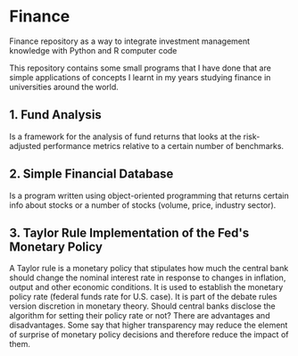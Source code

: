 # Finance
Finance repository as a way to integrate investment management knowledge with Python and R computer code

This repository contains some small programs that I have done that are simple applications of concepts I learnt in my years 
studying finance in universities around the world.

## 1. Fund Analysis
Is a framework for the analysis of fund returns that looks at the risk-adjusted performance metrics relative to a certain number of benchmarks.

## 2. Simple Financial Database
Is a program written using object-oriented programming that returns certain info about stocks or a number of stocks (volume, price, industry sector).

## 3. Taylor Rule Implementation of the Fed's Monetary Policy
A Taylor rule is a monetary policy that stipulates how much the central bank should change the nominal interest rate in response to changes in inflation, output and other economic conditions. It is used to establish the monetary policy rate (federal funds rate for U.S. case). It is part of the debate rules version discretion in monetary theory. Should central banks disclose the algorithm for setting their policy rate or not? There are advantages and disadvantages. Some say that higher transparency may reduce the element of surprise of monetary policy decisions and therefore reduce the impact of them.
